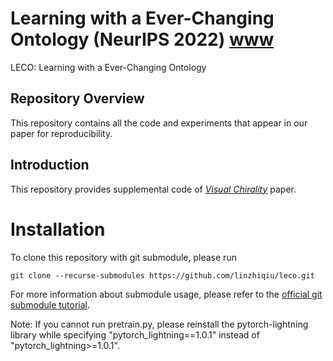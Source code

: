 # Learning with a Ever-Changing Ontology (NeurIPS 2022) [www](https://linzhiqiu.github.io/papers/leco/)

LECO: Learning with a Ever-Changing Ontology

## Repository Overview

This repository contains all the code and experiments that appear in our paper for reproducibility.

## Introduction

This repository provides supplemental code of [*Visual Chirality*](http://bit.ly/visual-chirality) paper.


# Installation
To clone this repository with git submodule, please run 

```git clone --recurse-submodules https://github.com/linzhiqiu/leco.git```

For more information about submodule usage, please refer to the [official git submodule tutorial](https://git-scm.com/book/en/v2/Git-Tools-Submodules). 

Note: If you cannot run pretrain.py, please reinstall the pytorch-lightning library while specifying "pytorch_lightning==1.0.1" instead of "pytorch_lightning>=1.0.1".